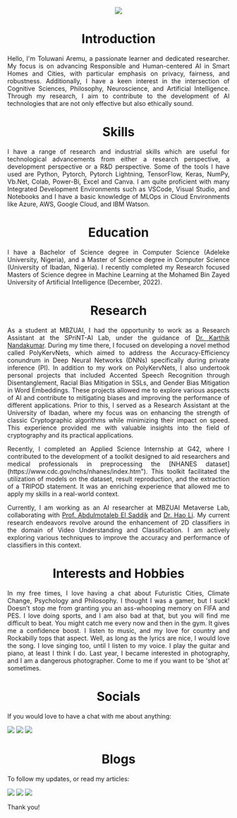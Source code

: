 <p align="center">
  <img src="https://user-images.githubusercontent.com/45424924/178570815-184ae271-dc05-4c06-ba6a-3a71c41d6b1b.png">
</p>

<h1 align="center">Introduction</h1>
<p align="justify"> Hello, I'm Toluwani Aremu, a passionate learner and dedicated researcher. My focus is on advancing Responsible and Human-centered AI in Smart Homes and Cities, with particular emphasis on privacy, fairness, and robustness. Additionally, I have a keen interest in the intersection of Cognitive Sciences, Philosophy, Neuroscience, and Artificial Intelligence. Through my research, I aim to contribute to the development of AI technologies that are not only effective but also ethically sound. </p>

<h1 align="center">Skills</h1>
<p align="justify"> I have a range of research and industrial skills which are useful for technological advancements from either a research perspective, a development perspective or a R&D perspective. Some of the tools I have used are Python, Pytorch, Pytorch Lightning, TensorFlow, Keras, NumPy, Vb.Net, Colab, Power-Bi, Excel and Canva. I am quite proficient with many Integrated Development Environments such as VSCode, Visual Studio, and Notebooks and I have a basic knowledge of MLOps in Cloud Environments like Azure, AWS, Google Cloud, and IBM Watson. </p>

<h1 align="center">Education</h1>
<p align="justify"> I have a Bachelor of Science degree in Computer Science (Adeleke University, Nigeria), and a Master of Science degree in Computer Science (University of Ibadan, Nigeria). I recently completed my Research focused Masters of Science degree in Machine Learning at the Mohamed Bin Zayed University of Artificial Intelligence (December, 2022). </p>

<h1 align="center">Research</h1>
<p align="justify"> As a student at MBZUAI, I had the opportunity to work as a Research Assistant at the SPriNT-AI Lab, under the guidance of <a href="https://scholar.google.com/citations?hl=en&user=2qx0RnEAAAAJ&view_op=list_works&sortby=pubdate">Dr. Karthik Nandakumar</a>. During my time there, I focused on developing a novel method called PolyKervNets, which aimed to address the Accuracy-Efficiency conundrum in Deep Neural Networks (DNNs) specifically during private inference (PI). In addition to my work on PolyKervNets, I also undertook personal projects that included Accented Speech Recognition through Disentanglement, Racial Bias Mitigation in SSLs, and Gender Bias Mitigation in Word Embeddings. These projects allowed me to explore various aspects of AI and contribute to mitigating biases and improving the performance of different applications. Prior to this, I served as a Research Assistant at the University of Ibadan, where my focus was on enhancing the strength of classic Cryptographic algorithms while minimizing their impact on speed. This experience provided me with valuable insights into the field of cryptography and its practical applications.</p>
  
<p align="justify"> Recently, I completed an Applied Science Internship at G42, where I contributed to the development of a toolkit designed to aid researchers and medical professionals in preprocessing the [NHANES dataset](https://www.cdc.gov/nchs/nhanes/index.htm"). This toolkit facilitated the utilization of models on the dataset, result reproduction, and the extraction of a TRIPOD statement. It was an enriching experience that allowed me to apply my skills in a real-world context.</p>
  
<p align="justify"> Currently, I am working as an AI researcher at MBZUAI Metaverse Lab, collaborating with <a href="https://scholar.google.ca/citations?hl=en&user=VcOjgngAAAAJ&view_op=list_works&sortby=pubdate">Prof. Abdulmotaleb El Saddik</a> and <a href="https://scholar.google.com/citations?user=NFeigSoAAAAJ">Dr. Hao Li</a>. My current research endeavors revolve around the enhancement of 2D classifiers in the domain of Video Understanding and Classification. I am actively exploring various techniques to improve the accuracy and performance of classifiers in this context.</p>

<h1 align="center">Interests and Hobbies</h1>
<p align="justify"> In my free times, I love having a chat about Futuristic Cities, Climate Change, Psychology and Philosophy. I thought I was a gamer, but I suck! Doesn't stop me from granting you an ass-whooping memory on FIFA and PES. I love doing sports, and I am also bad at that, but you will find me difficult to beat. You might catch me every now and then in the gym. It gives me a confidence boost. I listen to music, and my love for country and Rockabilly tops that aspect. Well, as long as the lyrics are nice, I would love the song. I love singing too, until I listen to my voice. I play the guitar and piano, at least I think I do. Last year, I became interested in photography, and I am a dangerous photographer. Come to me if you want to be 'shot at' sometimes.</p>

<h1 align="center">Socials</h1>
If you would love to have a chat with me about anything:

[<img src="https://img.shields.io/badge/linkedin-%230077B5.svg?&style=for-the-badge&logo=linkedin&logoColor=white" />](https://www.linkedin.com/in/toluwaniaremu/)
[<img src="https://img.shields.io/badge/Gmail-D14836?style=for-the-badge&logo=gmail&logoColor=white" />](mailto:tioluwaniaremu@gmail.com)
[<img src="https://img.shields.io/badge/Microsoft_Outlook-0078D4?style=for-the-badge&logo=microsoft-outlook&logoColor=white" />](mailto:toluwani.aremu@mbzuai.ac.ae)

<h1 align="center">Blogs</h1>
To follow my updates, or read my articles:

[<img src="https://img.shields.io/badge/Blogger-FF5722?style=for-the-badge&logo=blogger&logoColor=white" />](https://tolusophy.blogspot.com/)
[<img src="https://img.shields.io/badge/medium-%2312100E.svg?&style=for-the-badge&logo=medium&logoColor=white" />](https://medium.com/@tolusophy)
[<img src="https://img.shields.io/badge/linkedin-%230077B5.svg?&style=for-the-badge&logo=linkedin&logoColor=white" />](https://www.linkedin.com/in/toluwaniaremu/)

Thank you!
